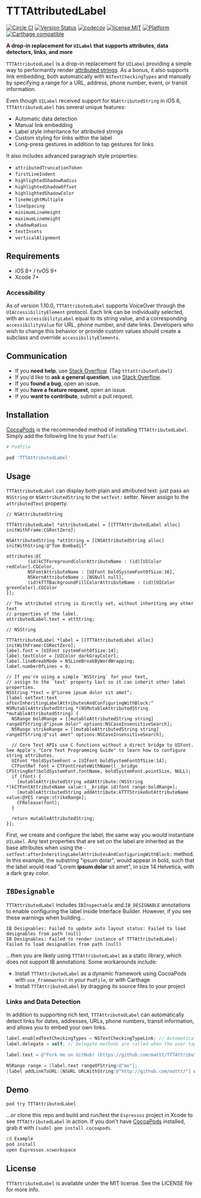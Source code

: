 # TTTAttributedLabel

[![Circle CI](https://circleci.com/gh/TTTAttributedLabel/TTTAttributedLabel.svg?style=svg)](https://circleci.com/gh/TTTAttributedLabel/TTTAttributedLabel) [![Version Status](https://img.shields.io/cocoapods/v/TTTAttributedLabel.svg)](https://cocoapods.org/pods/TTTAttributedLabel) [![codecov](https://codecov.io/gh/TTTAttributedLabel/TTTAttributedLabel/branch/master/graph/badge.svg)](https://codecov.io/gh/TTTAttributedLabel/TTTAttributedLabel) [![license MIT](https://img.shields.io/cocoapods/l/TTTAttributedLabel.svg)](http://opensource.org/licenses/MIT) [![Platform](https://img.shields.io/cocoapods/p/TTTAttributedLabel.svg)](http://cocoadocs.org/docsets/TTTAttributedLabel/)  [![Carthage compatible](https://img.shields.io/badge/Carthage-compatible-4BC51D.svg?style=flat)](https://github.com/Carthage/Carthage)


**A drop-in replacement for `UILabel` that supports attributes, data detectors, links, and more**

`TTTAttributedLabel` is a drop-in replacement for `UILabel` providing a simple way to performantly render [attributed strings](https://developer.apple.com/library/mac/#documentation/Cocoa/Reference/Foundation/Classes/NSAttributedString_Class/Reference/Reference.html). As a bonus, it also supports link embedding, both automatically with `NSTextCheckingTypes` and manually by specifying a range for a URL, address, phone number, event, or transit information.

Even though `UILabel` received support for `NSAttributedString` in iOS 6, `TTTAttributedLabel` has several unique features:

- Automatic data detection
- Manual link embedding
- Label style inheritance for attributed strings
- Custom styling for links within the label
- Long-press gestures in addition to tap gestures for links

It also includes advanced paragraph style properties:

- `attributedTruncationToken`
- `firstLineIndent`
- `highlightedShadowRadius`
- `highlightedShadowOffset`
- `highlightedShadowColor`
- `lineHeightMultiple`
- `lineSpacing`
- `minimumLineHeight`
- `maximumLineHeight`
- `shadowRadius`
- `textInsets`
- `verticalAlignment`

## Requirements

- iOS 8+ / tvOS 9+
- Xcode 7+

### Accessibility

As of version 1.10.0, `TTTAttributedLabel` supports VoiceOver through the  `UIAccessibilityElement` protocol. Each link can be individually selected, with an `accessibilityLabel` equal to its string value, and a corresponding `accessibilityValue` for URL, phone number, and date links.  Developers who wish to change this behavior or provide custom values should create a subclass and override `accessibilityElements`.

## Communication

- If you **need help**, use [Stack Overflow](http://stackoverflow.com/questions/tagged/tttattributedlabel). (Tag `tttattributedlabel`)
- If you'd like to **ask a general question**, use [Stack Overflow](http://stackoverflow.com/questions/tagged/tttattributedlabel).
- If you **found a bug**, open an issue.
- If you **have a feature request**, open an issue.
- If you **want to contribute**, submit a pull request.

## Installation

[CocoaPods](https://cocoapods.org/) is the recommended method of installing `TTTAttributedLabel`. Simply add the following line to your `Podfile`:

```ruby
# Podfile

pod 'TTTAttributedLabel'
```

## Usage

`TTTAttributedLabel` can display both plain and attributed text: just pass an `NSString` or `NSAttributedString` to the `setText:` setter. Never assign to the `attributedText` property.

```objc
// NSAttributedString

TTTAttributedLabel *attributedLabel = [[TTTAttributedLabel alloc] initWithFrame:CGRectZero];

NSAttributedString *attString = [[NSAttributedString alloc] initWithString:@"Tom Bombadil"
                                                                attributes:@{
        (id)kCTForegroundColorAttributeName : (id)[UIColor redColor].CGColor,
        NSFontAttributeName : [UIFont boldSystemFontOfSize:16],
        NSKernAttributeName : [NSNull null],
        (id)kTTTBackgroundFillColorAttributeName : (id)[UIColor greenColor].CGColor
}];

// The attributed string is directly set, without inheriting any other text
// properties of the label.
attributedLabel.text = attString;
```

```objc
// NSString

TTTAttributedLabel *label = [[TTTAttributedLabel alloc] initWithFrame:CGRectZero];
label.font = [UIFont systemFontOfSize:14];
label.textColor = [UIColor darkGrayColor];
label.lineBreakMode = NSLineBreakByWordWrapping;
label.numberOfLines = 0;

// If you're using a simple `NSString` for your text,
// assign to the `text` property last so it can inherit other label properties.
NSString *text = @"Lorem ipsum dolor sit amet";
[label setText:text afterInheritingLabelAttributesAndConfiguringWithBlock:^ NSMutableAttributedString *(NSMutableAttributedString *mutableAttributedString) {
  NSRange boldRange = [[mutableAttributedString string] rangeOfString:@"ipsum dolor" options:NSCaseInsensitiveSearch];
  NSRange strikeRange = [[mutableAttributedString string] rangeOfString:@"sit amet" options:NSCaseInsensitiveSearch];

  // Core Text APIs use C functions without a direct bridge to UIFont. See Apple's "Core Text Programming Guide" to learn how to configure string attributes.
  UIFont *boldSystemFont = [UIFont boldSystemFontOfSize:14];
  CTFontRef font = CTFontCreateWithName((__bridge CFStringRef)boldSystemFont.fontName, boldSystemFont.pointSize, NULL);
  if (font) {
    [mutableAttributedString addAttribute:(NSString *)kCTFontAttributeName value:(__bridge id)font range:boldRange];
    [mutableAttributedString addAttribute:kTTTStrikeOutAttributeName value:@YES range:strikeRange];
    CFRelease(font);
  }

  return mutableAttributedString;
}];
```

First, we create and configure the label, the same way you would instantiate `UILabel`. Any text properties that are set on the label are inherited as the base attributes when using the `-setText:afterInheritingLabelAttributesAndConfiguringWithBlock:` method. In this example, the substring "ipsum dolar", would appear in bold, such that the label would read "Lorem **ipsum dolar** sit amet", in size 14 Helvetica, with a dark gray color.

## `IBDesignable`

`TTTAttributedLabel` includes `IBInspectable` and `IB_DESIGNABLE` annotations to enable configuring the label inside Interface Builder. However, if you see these warnings when building...

```
IB Designables: Failed to update auto layout status: Failed to load designables from path (null)
IB Designables: Failed to render instance of TTTAttributedLabel: Failed to load designables from path (null)
```

...then you are likely using `TTTAttributedLabel` as a static library, which does not support IB annotations. Some workarounds include:

- Install `TTTAttributedLabel` as a dynamic framework using CocoaPods with `use_frameworks!` in your `Podfile`, or with Carthage
- Install `TTTAttributedLabel` by dragging its source files to your project

### Links and Data Detection

In addition to supporting rich text, `TTTAttributedLabel` can automatically detect links for dates, addresses, URLs, phone numbers, transit information, and allows you to embed your own links.

``` objective-c
label.enabledTextCheckingTypes = NSTextCheckingTypeLink; // Automatically detect links when the label text is subsequently changed
label.delegate = self; // Delegate methods are called when the user taps on a link (see `TTTAttributedLabelDelegate` protocol)

label.text = @"Fork me on GitHub! (https://github.com/mattt/TTTAttributedLabel/)"; // Repository URL will be automatically detected and linked

NSRange range = [label.text rangeOfString:@"me"];
[label addLinkToURL:[NSURL URLWithString:@"http://github.com/mattt/"] withRange:range]; // Embedding a custom link in a substring
```

## Demo

```bash
pod try TTTAttributedLabel
```

...or clone this repo and build and run/test the `Espressos` project in Xcode to see `TTTAttributedLabel` in action. If you don't have [CocoaPods](http://cocoapods.org) installed, grab it with `[sudo] gem install cocoapods`.

```bash
cd Example
pod install
open Espressos.xcworkspace
```

## License

`TTTAttributedLabel` is available under the MIT license. See the LICENSE file for more info.
